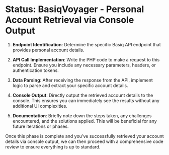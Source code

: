 # Status: BasiqVoyager - Personal Account Retrieval via Console Output

1. **Endpoint Identification**: Determine the specific Basiq API endpoint that provides personal account details.

2. **API Call Implementation**: Write the PHP code to make a request to this endpoint. Ensure you include any necessary parameters, headers, or authentication tokens.

3. **Data Parsing**: After receiving the response from the API, implement logic to parse and extract your specific account details.

4. **Console Output**: Directly output the retrieved account details to the console. This ensures you can immediately see the results without any additional UI complexities.

5. **Documentation**: Briefly note down the steps taken, any challenges encountered, and the solutions applied. This will be beneficial for any future iterations or phases.

Once this phase is complete and you've successfully retrieved your account details via console output, we can then proceed with a comprehensive code review to ensure everything is up to standard.
